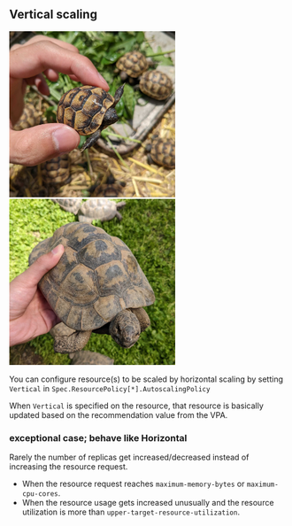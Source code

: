 ## Vertical scaling

<img alt="Tortoise" src="images/vertical1.jpg" width="300px"/> <img alt="Tortoise" src="images/vertical2.jpg" width="300px"/>

You can configure resource(s) to be scaled by horizontal scaling
by setting `Vertical` in `Spec.ResourcePolicy[*].AutoscalingPolicy`

When `Vertical` is specified on the resource,
that resource is basically updated based on the recommendation value from the VPA.

### exceptional case; behave like Horizontal

Rarely the number of replicas get increased/decreased instead of increasing the resource request.
- When the resource request reaches `maximum-memory-bytes` or `maximum-cpu-cores`.
- When the resource usage gets increased unusually and the resource utilization is more than `upper-target-resource-utilization`.
